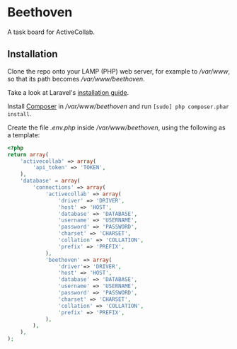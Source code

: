 # Beethoven

A task board for ActiveCollab.

## Installation

Clone the repo onto your LAMP (PHP) web server, for example to _/var/www_, so that its path becomes _/var/www/beethoven_.

Take a look at Laravel's [installation guide](http://laravel.com/docs/installation).

Install [Composer](http://getcomposer.org) in _/var/www/beethoven_ and run `[sudo] php composer.phar install`.

Create the file _.env.php_ inside _/var/www/beethoven_, using the following as a template:

```php
<?php
return array(
	'activecollab' => array(
		'api_token' => 'TOKEN',
	),
	'database' = array(
		'connections' => array(
			'activecollab' => array(
				'driver' => 'DRIVER',
				'host' => 'HOST',
				'database' => 'DATABASE',
				'username' => 'USERNAME',
				'password' => 'PASSWORD',
				'charset' => 'CHARSET',
				'collation' => 'COLLATION',
				'prefix' => 'PREFIX',
			),
			'beethoven' => array(
				'driver'=> 'DRIVER',
				'host' => 'HOST',
				'database' => 'DATABASE',
				'username' => 'USERNAME',
				'password' => 'PASSWORD',
				'charset' => 'CHARSET',
				'collation' => 'COLLATION',
				'prefix' => 'PREFIX',
			),
		),
	),
);
```

